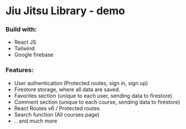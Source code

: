 # Jiu Jitsu Library - demo

### Build with:

- React JS
- Tailwind
- Google firebase

### Features:

- User authentication (Protected routes, sign in, sign up)
- Firestore storage, where all data are saved.
- Favorites section (unique to each user, sending data to firestore)
- Comment section (unique to each course, sending data to firestore)
- React Routes v6 / Protected routes
- Search function (All courses page)
- .. and much more
